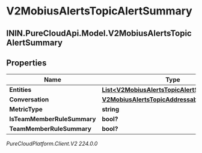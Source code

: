 # V2MobiusAlertsTopicAlertSummary

## ININ.PureCloudApi.Model.V2MobiusAlertsTopicAlertSummary

## Properties

|Name | Type | Description | Notes|
|------------ | ------------- | ------------- | -------------|
| **Entities** | [**List&lt;V2MobiusAlertsTopicAlertSummaryEntity&gt;**](V2MobiusAlertsTopicAlertSummaryEntity) |  | [optional] |
| **Conversation** | [**V2MobiusAlertsTopicAddressableEntityRef**](V2MobiusAlertsTopicAddressableEntityRef) |  | [optional] |
| **MetricType** | **string** |  | [optional] |
| **IsTeamMemberRuleSummary** | **bool?** |  | [optional] |
| **TeamMemberRuleSummary** | **bool?** |  | [optional] |



_PureCloudPlatform.Client.V2 224.0.0_
